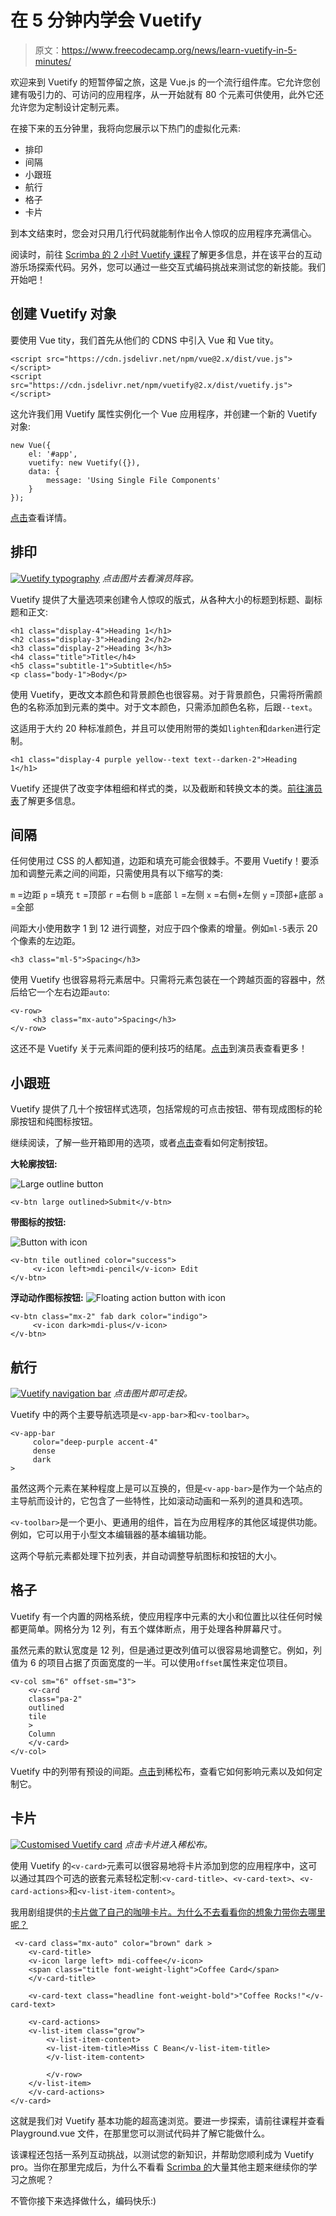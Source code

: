 # 在 5 分钟内学会 Vuetify

> 原文：<https://www.freecodecamp.org/news/learn-vuetify-in-5-minutes/>

欢迎来到 Vuetify 的短暂停留之旅，这是 Vue.js 的一个流行组件库。它允许您创建有吸引力的、可访问的应用程序，从一开始就有 80 个元素可供使用，此外它还允许您为定制设计定制元素。

在接下来的五分钟里，我将向您展示以下热门的虚拟化元素:

*   排印
*   间隔
*   小跟班
*   航行
*   格子
*   卡片

到本文结束时，您会对只用几行代码就能制作出令人惊叹的应用程序充满信心。

阅读时，前往 [Scrimba 的 2 小时 Vuetify 课程](https://scrimba.com/course/gvuetify?utm_source=dev.to&utm_medium=referral&utm_campaign=gvuetify_5_minute_article)了解更多信息，并在该平台的互动游乐场探索代码。另外，您可以通过一些交互式编码挑战来测试您的新技能。我们开始吧！

## 创建 Vuetify 对象

要使用 Vue tity，我们首先从他们的 CDNS 中引入 Vue 和 Vue tity。

```
<script src="https://cdn.jsdelivr.net/npm/vue@2.x/dist/vue.js"></script>
<script src="https://cdn.jsdelivr.net/npm/vuetify@2.x/dist/vuetify.js"></script> 
```

这允许我们用 Vuetify 属性实例化一个 Vue 应用程序，并创建一个新的 Vuetify 对象:

```
new Vue({ 
    el: '#app',
    vuetify: new Vuetify({}),
    data: {
        message: 'Using Single File Components'
    }
}); 
```

[点击](https://scrimba.com/p/pP4xZu3/ckPbepSM?utm_source=dev.to&utm_medium=referral&utm_campaign=gvuetify_5_minute_article)查看详情。

## 排印

[![Vuetify typography](img/3a0dc1f74d38b9d72c04b544af3fd2a5.png)](https://scrimba.com/p/pP4xZu3/cMqPmeTG?utm_source=dev.to&utm_medium=referral&utm_campaign=gvuetify_5_minute_article) 
*点击图片去看演员阵容。*

Vuetify 提供了大量选项来创建令人惊叹的版式，从各种大小的标题到标题、副标题和正文:

```
<h1 class="display-4">Heading 1</h1>
<h2 class="display-3">Heading 2</h2>
<h3 class="display-2">Heading 3</h3>
<h4 class="title">Title</h4>
<h5 class="subtitle-1">Subtitle</h5>
<p class="body-1">Body</p> 
```

使用 Vuetify，更改文本颜色和背景颜色也很容易。对于背景颜色，只需将所需颜色的名称添加到元素的类中。对于文本颜色，只需添加颜色名称，后跟`--text`。

这适用于大约 20 种标准颜色，并且可以使用附带的类如`lighten`和`darken`进行定制。

```
<h1 class="display-4 purple yellow--text text--darken-2">Heading 1</h1> 
```

Vuetify 还提供了改变字体粗细和样式的类，以及截断和转换文本的类。[前往演员表](https://scrimba.com/p/pP4xZu3/cMqPmeTG?utm_source=dev.to&utm_medium=referral&utm_campaign=gvuetify_5_minute_article)了解更多信息。

## 间隔

任何使用过 CSS 的人都知道，边距和填充可能会很棘手。不要用 Vuetify！要添加和调整元素之间的间距，只需使用具有以下缩写的类:

`m` =边距
`p` =填充
`t` =顶部
`r` =右侧
`b` =底部
`l` =左侧
`x` =右侧+左侧
`y` =顶部+底部
`a` =全部

间距大小使用数字 1 到 12 进行调整，对应于四个像素的增量。例如`ml-5`表示 20 个像素的左边距。

```
<h3 class="ml-5">Spacing</h3> 
```

使用 Vuetify 也很容易将元素居中。只需将元素包装在一个跨越页面的容器中，然后给它一个左右边距`auto`:

```
<v-row>
     <h3 class="mx-auto">Spacing</h3>
</v-row> 
```

这还不是 Vuetify 关于元素间距的便利技巧的结尾。[点击](https://scrimba.com/p/pP4xZu3/cD7pnzSw?utm_source=dev.to&utm_medium=referral&utm_campaign=gvuetify_5_minute_article)到演员表查看更多！

## 小跟班

Vuetify 提供了几十个按钮样式选项，包括常规的可点击按钮、带有现成图标的轮廓按钮和纯图标按钮。

继续阅读，了解一些开箱即用的选项，或者[点击](https://scrimba.com/p/pP4xZu3/crmrBwtP?utm_source=dev.to&utm_medium=referral&utm_campaign=gvuetify_5_minute_article)查看如何定制按钮。

**大轮廓按钮:**

![Large outline button](img/d5405358d85051cc548dc7c646cdb217.png)

```
<v-btn large outlined>Submit</v-btn> 
```

**带图标的按钮:**

![Button with icon](img/374e5ec610850fba04d8950298ca02c9.png)

```
<v-btn tile outlined color="success">
     <v-icon left>mdi-pencil</v-icon> Edit
</v-btn> 
```

**浮动动作图标按钮:**
![Floating action button with icon](img/640772713bd8cece141e9b0670d5444a.png)

```
<v-btn class="mx-2" fab dark color="indigo">
     <v-icon dark>mdi-plus</v-icon>
</v-btn> 
```

## 航行

[![Vuetify navigation bar](img/ee747e58ed11712fc7f0c54fbc9df20f.png)](https://scrimba.com/p/pP4xZu3/czkwwQCw?utm_source=dev.to&utm_medium=referral&utm_campaign=gvuetify_5_minute_article) 
*点击图片即可走投。*

Vuetify 中的两个主要导航选项是`<v-app-bar>`和`<v-toolbar>`。

```
<v-app-bar
     color="deep-purple accent-4"
     dense
     dark
> 
```

虽然这两个元素在某种程度上是可以互换的，但是`<v-app-bar>`是作为一个站点的主导航而设计的，它包含了一些特性，比如滚动动画和一系列的道具和选项。

`<v-toolbar>`是一个更小、更通用的组件，旨在为应用程序的其他区域提供功能。例如，它可以用于小型文本编辑器的基本编辑功能。

这两个导航元素都处理下拉列表，并自动调整导航图标和按钮的大小。

## 格子

Vuetify 有一个内置的网格系统，使应用程序中元素的大小和位置比以往任何时候都更简单。网格分为 12 列，有五个媒体断点，用于处理各种屏幕尺寸。

虽然元素的默认宽度是 12 列，但是通过更改列值可以很容易地调整它。例如，列值为 6 的项目占据了页面宽度的一半。可以使用`offset`属性来定位项目。

```
<v-col sm="6" offset-sm="3">
    <v-card
    class="pa-2"
    outlined
    tile
    >
    Column
    </v-card>
</v-col> 
```

Vuetify 中的列带有预设的间距。[点击](https://scrimba.com/p/pP4xZu3/cWKBnPSV?utm_source=dev.to&utm_medium=referral&utm_campaign=gvuetify_5_minute_article)到稀松布，查看它如何影响元素以及如何定制它。

## 卡片

[![Customised Vuetify card](img/ce82483342e1c729438a48ae99110c31.png)](https://scrimba.com/p/pP4xZu3/cdNW42t8?utm_source=dev.to&utm_medium=referral&utm_campaign=gvuetify_5_minute_article) 
*点击卡片进入稀松布。*

使用 Vuetify 的`<v-card>`元素可以很容易地将卡片添加到您的应用程序中，这可以通过其四个可选的嵌套元素轻松定制:`<v-card-title>`、`<v-card-text>`、`<v-card-actions>`和`<v-list-item-content>`。

我用剧组提供的[卡片做了自己的咖啡卡片。为什么不去看看你的想象力带你去哪里呢？](https://scrimba.com/p/pP4xZu3/cdNW42t8?utm_source=dev.to&utm_medium=referral&utm_campaign=gvuetify_5_minute_article)

```
 <v-card class="mx-auto" color="brown" dark >
    <v-card-title>
    <v-icon large left> mdi-coffee</v-icon>
    <span class="title font-weight-light">Coffee Card</span>
    </v-card-title>

    <v-card-text class="headline font-weight-bold">"Coffee Rocks!"</v-card-text>

    <v-card-actions>
    <v-list-item class="grow">
        <v-list-item-content>
        <v-list-item-title>Miss C Bean</v-list-item-title>
        </v-list-item-content>

        </v-row>
    </v-list-item>
    </v-card-actions>
</v-card> 
```

这就是我们对 Vuetify 基本功能的超高速浏览。要进一步探索，请前往课程并查看 Playground.vue 文件，在那里您可以测试代码并了解它能做什么。

该课程还包括一系列互动挑战，以测试您的新知识，并帮助您顺利成为 Vuetify pro。当你在那里完成后，为什么不看看 [Scrimba 的](https://scrimba.com/?utm_source=dev.to&utm_medium=referral&utm_campaign=gvuetify_5_minute_article)大量其他主题来继续你的学习之旅呢？

不管你接下来选择做什么，编码快乐:)